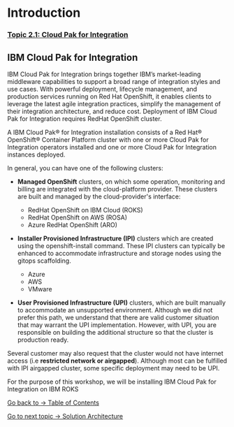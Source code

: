 # Introduction

### [Topic 2.1: Cloud Pak for Integration](README.md#ibm-cloud-pak-for-integration)

## IBM Cloud Pak for Integration

IBM Cloud Pak for Integration brings together IBM’s market-leading middleware capabilities to support a broad range of integration styles and use cases. With powerful deployment, lifecycle management, and production services running on Red Hat OpenShift, it enables clients to leverage the latest agile integration practices, simplify the management of their integration architecture, and reduce cost. Deployment of IBM Cloud Pak for Integration requires RedHat OpenShift cluster.

A IBM Cloud Pak® for Integration installation consists of a Red Hat® OpenShift® Container Platform cluster with one or more Cloud Pak for Integration operators installed and one or more Cloud Pak for Integration instances deployed.

In general, you can have one of the following clusters:

- **Managed OpenShift** clusters, on which some operation, monitoring and billing are integrated with the cloud-platform provider. These clusters are built and managed by the cloud-provider's interface:

    - RedHat OpenShift on IBM Cloud (ROKS)
    - RedHat OpenShift on AWS (ROSA)
    - Azure RedHat OpenShift (ARO)

- **Installer Provisioned Infrastructure (IPI)** clusters which are created using the openshift-install command. These IPI clusters can typically be enhanced to accommodate infrastructure and storage nodes using the gitops scaffolding.

    - Azure
    - AWS
    - VMware

- **User Provisioned Infrastructure (UPI)** clusters, which are built manually to accommodate an unsupported environment. Although we did not prefer this path, we understand that there are valid customer situation that may warrant the UPI implementation. However, with UPI, you are responsible on building the additional structure so that the cluster is production ready.

Several customer may also request that the cluster would not have internet access (i.e **restricted network or airgapped**). Although most can be fulfilled with IPI airgapped cluster, some specific deployment may need to be UPI.

For the purpose of this workshop, we will be installing IBM Cloud Pak for Integration on IBM ROKS

[Go back to -> Table of Contents](../README.md)

[Go to next topic -> Solution Architecture](../Architecture/README.md)